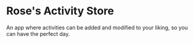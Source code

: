 # Rose's Activity Store

An app where activities can be added and modified to your liking, so you can have the perfect day.